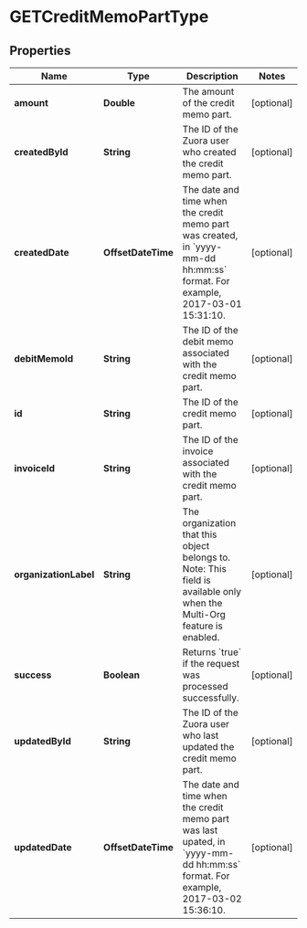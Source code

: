 

# GETCreditMemoPartType


## Properties

| Name | Type | Description | Notes |
|------------ | ------------- | ------------- | -------------|
|**amount** | **Double** | The amount of the credit memo part.  |  [optional] |
|**createdById** | **String** | The ID of the Zuora user who created the credit memo part.  |  [optional] |
|**createdDate** | **OffsetDateTime** | The date and time when the credit memo part was created, in &#x60;yyyy-mm-dd hh:mm:ss&#x60; format. For example, 2017-03-01 15:31:10.  |  [optional] |
|**debitMemoId** | **String** | The ID of the debit memo associated with the credit memo part.  |  [optional] |
|**id** | **String** | The ID of the credit memo part.  |  [optional] |
|**invoiceId** | **String** | The ID of the invoice associated with the credit memo part.  |  [optional] |
|**organizationLabel** | **String** | The organization that this object belongs to.  Note: This field is available only when the Multi-Org feature is enabled.  |  [optional] |
|**success** | **Boolean** | Returns &#x60;true&#x60; if the request was processed successfully. |  [optional] |
|**updatedById** | **String** | The ID of the Zuora user who last updated the credit memo part.  |  [optional] |
|**updatedDate** | **OffsetDateTime** | The date and time when the credit memo part was last upated, in &#x60;yyyy-mm-dd hh:mm:ss&#x60; format. For example, 2017-03-02 15:36:10.  |  [optional] |




